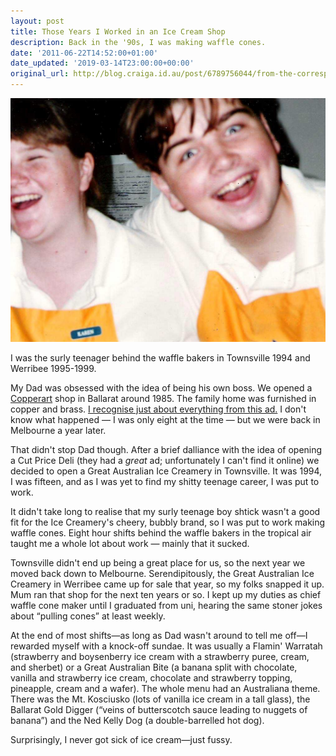 ```yaml
---
layout: post
title: Those Years I Worked in an Ice Cream Shop
description: Back in the '90s, I was making waffle cones.
date: '2011-06-22T14:52:00+01:00'
date_updated: '2019-03-14T23:00:00+00:00'
original_url: http://blog.craiga.id.au/post/6789756044/from-the-correspondence-about-the-previous-post
---
```

![](/tumblr_files/tumblr_ln72jeHheS1qz5pmso1_1280.jpg)  

I was the surly teenager behind the waffle bakers in Townsville 1994 and Werribee 1995-1999.

My Dad was obsessed with the idea of being his own boss. We opened a [Copperart](http://www.youtube.com/watch?v=jE0-f8CinTM) shop in Ballarat around 1985. The family home was furnished in copper and brass. [I recognise just about everything from this ad.](http://www.youtube.com/watch?v=K8Frf18IntM) I don't know what happened — I was only eight at the time — but we were back in Melbourne a year later.

That didn't stop Dad though. After a brief dalliance with the idea of opening a Cut Price Deli (they had a _great_ ad; unfortunately I can't find it online) we decided to open a Great Australian Ice Creamery in Townsville. It was 1994, I was fifteen, and as I was yet to find my shitty teenage career, I was put to work.

It didn't take long to realise that my surly teenage boy shtick wasn't a good fit for the Ice Creamery's cheery, bubbly brand, so I was put to work making waffle cones. Eight hour shifts behind the waffle bakers in the tropical air taught me a whole lot about work — mainly that it sucked.

Townsville didn't end up being a great place for us, so the next year we moved back down to Melbourne. Serendipitously, the Great Australian Ice Creamery in Werribee came up for sale that year, so my folks snapped it up. Mum ran that shop for the next ten years or so. I kept up my duties as chief waffle cone maker until I graduated from uni, hearing the same stoner jokes about “pulling cones” at least weekly.

At the end of most shifts—as long as Dad wasn't around to tell me off—I rewarded myself with a knock-off sundae. It was usually a Flamin' Warratah (strawberry and boysenberry ice cream with a strawberry puree, cream, and sherbet) or a Great Australian Bite (a banana split with chocolate, vanilla and strawberry ice cream, chocolate and strawberry topping, pineapple, cream and a wafer). The whole menu had an Australiana theme. There was the Mt. Kosciusko (lots of vanilla ice cream in a tall glass), the Ballarat Gold Digger (“veins of butterscotch sauce leading to nuggets of banana”) and the Ned Kelly Dog (a double-barrelled hot dog).

Surprisingly, I never got sick of ice cream—just fussy.
